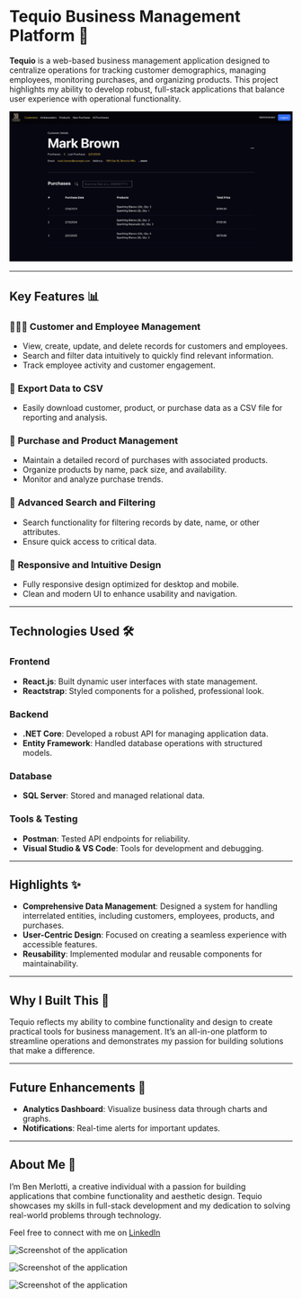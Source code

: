 # Tequio Business Management Platform 🌟

**Tequio** is a web-based business management application designed to centralize operations for tracking customer demographics, managing employees, monitoring purchases, and organizing products. This project highlights my ability to develop robust, full-stack applications that balance user experience with operational functionality.

![Screenshot of the application](client/public/customer_ss.png)

---

## Key Features 📊

### 🧑‍🤝‍🧑 **Customer and Employee Management**
- View, create, update, and delete records for customers and employees.
- Search and filter data intuitively to quickly find relevant information.
- Track employee activity and customer engagement.

### 📂 **Export Data to CSV**
- Easily download customer, product, or purchase data as a CSV file for reporting and analysis.

### 💸 **Purchase and Product Management**
- Maintain a detailed record of purchases with associated products.
- Organize products by name, pack size, and availability.
- Monitor and analyze purchase trends.

### 🔎 **Advanced Search and Filtering**
- Search functionality for filtering records by date, name, or other attributes.
- Ensure quick access to critical data.

### 📱 **Responsive and Intuitive Design**
- Fully responsive design optimized for desktop and mobile.
- Clean and modern UI to enhance usability and navigation.

---

## Technologies Used 🛠️

### **Frontend**
- **React.js**: Built dynamic user interfaces with state management.
- **Reactstrap**: Styled components for a polished, professional look.

### **Backend**
- **.NET Core**: Developed a robust API for managing application data.
- **Entity Framework**: Handled database operations with structured models.

### **Database**
- **SQL Server**: Stored and managed relational data.

### **Tools & Testing**
- **Postman**: Tested API endpoints for reliability.
- **Visual Studio & VS Code**: Tools for development and debugging.

---

## Highlights ✨

- **Comprehensive Data Management**: Designed a system for handling interrelated entities, including customers, employees, products, and purchases.
- **User-Centric Design**: Focused on creating a seamless experience with accessible features.
- **Reusability**: Implemented modular and reusable components for maintainability.

---

## Why I Built This 🌟

Tequio reflects my ability to combine functionality and design to create practical tools for business management. It’s an all-in-one platform to streamline operations and demonstrates my passion for building solutions that make a difference.

---

## Future Enhancements 🚀

- **Analytics Dashboard**: Visualize business data through charts and graphs.
- **Notifications**: Real-time alerts for important updates.

---

## About Me 👋

I’m Ben Merlotti, a creative individual with a passion for building applications that combine functionality and aesthetic design. Tequio showcases my skills in full-stack development and my dedication to solving real-world problems through technology.

Feel free to connect with me on [LinkedIn](https://www.linkedin.com/in/benmerlotti/)

![Screenshot of the application](public/customer_ss.png)

![Screenshot of the application](public/product_ss.png)

![Screenshot of the application](public/purchases_ss.png)
